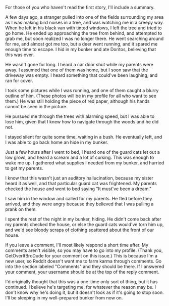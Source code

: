 For those of you who haven't read the first story, I'll include a summary.

A few days ago, a stranger pulled into one of the fields surrounding my area as I was making bird noises in a tree, and was watching me in a creepy way. When he left in his black van with tinted windows, I left the tree and tried to go home. He ended up approaching the tree from behind, and attempted to grab me, but soon realized I was no longer there. He went searching around for me, and almost got me too, but a deer went running, and it spared me enough time to escape. I hid in my bunker and ate Doritos, believing that this was over.

He wasn't gone for long. I heard a car door shut while my parents were away. I assumed that one of them was home, but I soon saw that the driveway was empty. I heard something that could've been laughing, and ran for cover. 

I took some pictures while I was running, and one of them caught a blurry outline of him. (These photos will be in my profile for all who want to see them.) He was still holding the piece of red paper, although his hands cannot be seen in the picture. 

He pursued me through the trees with alarming speed, but I was able to lose him, given that I knew how to navigate through the woods and he did not.

I stayed silent for quite some time, waiting in a bush. He eventually left, and I was able to go back home an hide in my bunker.

Just a few hours after I went to bed, I heard one of the guard cats let out a low growl, and heard a scream and a lot of cursing. This was enough to wake me up. I gathered what supplies I needed from my bunker, and hurried to get my parents.

I know that this wasn't just an auditory hallucination, because my sister heard it as well, and that particular guard cat was frightened. My parents checked the house and went to bed saying "It must've been a dream."

I saw him in the window and called for my parents. He fled before they arrived, and they were angry because they believed that I was pulling a prank on them.

I spent the rest of the night in my bunker, hiding. He didn't come back after my parents checked the house, or else the guard cats would've torn him up, and we'd see bloody scraps of clothing scattered about the front of our house.

If you leave a comment, I'll most likely respond a short time after. My comments aren't visible, so you may have to go into my profile. (Thank you, GetOverItBroDude for your comment on this issue.) This is because I'm a new user, so Reddit doesn't want me to farm karma through comments. Go into the section labeled "Comments" and they should be there. If I answered your comment, your username should be at the top of the reply comment.

I'd originally thought that this was a one-time only sort of thing, but it has continued. I believe he's targeting me, for whatever the reason may be. I don't know why he's doing it, but it doesn't look as if it's going to stop soon. I'll be sleeping in my well-prepared bunker from now on.